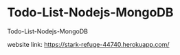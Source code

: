 # Todo-List-Nodejs-MongoDB
Todo-List-Nodejs-MongoDB


website link: https://stark-refuge-44740.herokuapp.com/
